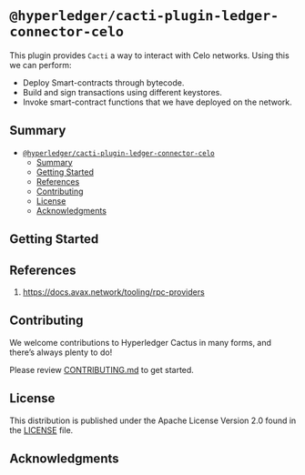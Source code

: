 # `@hyperledger/cacti-plugin-ledger-connector-celo`

This plugin provides `Cacti` a way to interact with Celo networks. Using this we can perform:
* Deploy Smart-contracts through bytecode.
* Build and sign transactions using different keystores.
* Invoke smart-contract functions that we have deployed on the network.

## Summary

- [`@hyperledger/cacti-plugin-ledger-connector-celo`](#hyperledgercacti-plugin-ledger-connector-celo)
  - [Summary](#summary)
  - [Getting Started](#getting-started)
  - [References](#references)
  - [Contributing](#contributing)
  - [License](#license)
  - [Acknowledgments](#acknowledgments)

## Getting Started

## References

1. https://docs.avax.network/tooling/rpc-providers

## Contributing

We welcome contributions to Hyperledger Cactus in many forms, and there’s always plenty to do!

Please review [CONTRIBUTING.md](../../CONTRIBUTING.md) to get started.

## License

This distribution is published under the Apache License Version 2.0 found in the [LICENSE](../../LICENSE) file.

## Acknowledgments 
